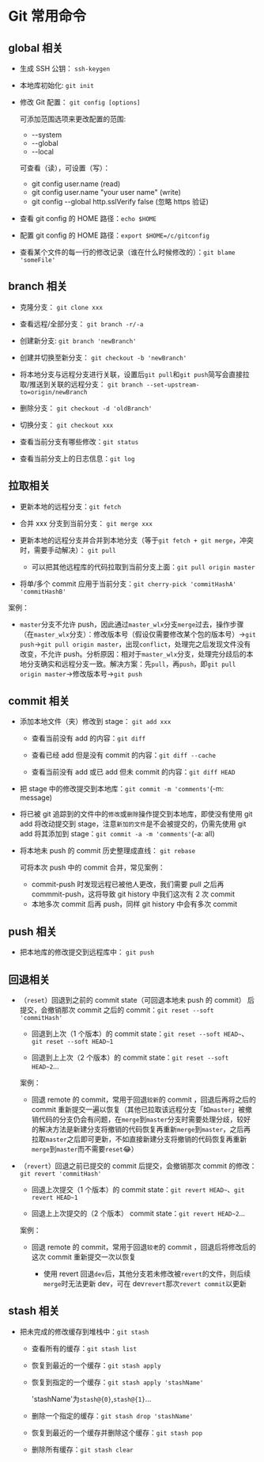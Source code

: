 # Git 常用命令

## global 相关

- 生成 SSH 公钥： `ssh-keygen`

- 本地库初始化: `git init`

- 修改 Git 配置： `git config [options]`

  可添加范围选项来更改配置的范围:

  - --system
  - --global
  - --local

  可查看（读），可设置（写）：

  - git config user.name (read)
  - git config user.name "your user name" (write)
  - git config --global http.sslVerify false (忽略 https 验证)

- 查看 git config 的 HOME 路径：`echo $HOME`

- 配置 git config 的 HOME 路径：`export $HOME=/c/gitconfig`

- 查看某个文件的每一行的修改记录（谁在什么时候修改的）：`git blame 'someFile'`

## branch 相关

- 克隆分支： `git clone xxx`

- 查看远程/全部分支： `git branch -r/-a`

- 创建新分支: `git branch 'newBranch'`

- 创建并切换至新分支： `git checkout -b 'newBranch'`

- 将本地分支与远程分支进行关联，设置后`git pull`和`git push`简写会直接拉取/推送到关联的远程分支： `git branch --set-upstream-to=origin/newBranch`

- 删除分支： `git checkout -d 'oldBranch'`

- 切换分支： `git checkout xxx`

- 查看当前分支有哪些修改：`git status`

- 查看当前分支上的日志信息：`git log`

## 拉取相关

- 更新本地的远程分支：`git fetch`

- 合并 xxx 分支到当前分支： `git merge xxx`

- 更新本地的远程分支并合并到本地分支（等于`git fetch + git merge`，冲突时，需要手动解决）： `git pull`

  - 可以把其他远程库的代码拉取到当前分支上面：`git pull origin master`

- 将单/多个 commit 应用于当前分支：`git cherry-pick 'commitHashA' 'commitHashB'`

案例：

- `master`分支不允许 push，因此通过`master_wlx`分支`merge`过去，操作步骤（在`master_wlx`分支）：修改版本号（假设仅需要修改某个包的版本号）->`git push`->`git pull origin master`，出现`conflict`，处理完之后发现文件没有改变，不允许 push。分析原因：相对于`master_wlx`分支，处理完分歧后的本地分支确实和远程分支一致。解决方案：先`pull`，再`push`，即`git pull origin master`->修改版本号->`git push`

## commit 相关

- 添加本地文件（夹）修改到 stage： `git add xxx`

  - 查看当前没有 add 的内容：`git diff`

  - 查看已经 add 但是没有 commit 的内容：`git diff --cache`

  - 查看当前没有 add 或已 add 但未 commit 的内容：`git diff HEAD`

- 把 stage 中的修改提交到本地库：`git commit -m 'comments'`(-m: message)

- 将已被 git 追踪到的文件中的`修改`或`删除`操作提交到本地库，即使没有使用 git add 将改动提交到 stage，注意`新加的文件`是不会被提交的，仍需先使用 git add 将其添加到 stage：`git commit -a -m 'comments'`(-a: all)

- 将本地未 push 的 commit 历史整理成直线： `git rebase`

  可将本次 push 中的 commit 合并，常见案例：

  - commit-push 时发现远程已被他人更改，我们需要 pull 之后再 commmit-push，这将导致 git history 中我们这次有 2 次 commit
  - 本地多次 commit 后再 push，同样 git history 中会有多次 commit

## push 相关

- 把本地库的修改提交到远程库中： `git push`

## 回退相关

- （`reset`）回退到之前的 commit state（可回退本地未 push 的 commit） 后提交，会撤销那次 commit 之后的 commit：`git reset --soft 'commitHash'`

  - 回退到上次（1 个版本）的 commit state：`git reset --soft HEAD~`、`git reset --soft HEAD~1`

  - 回退到上上次（2 个版本）的 commit state：`git reset --soft HEAD~2`...

  案例：

  - 回退 remote 的 commit，常用于回退`较新`的 commit ，回退后再将之后的 commit 重新提交一遍以恢复（其他已拉取该远程分支「如`master`」被撤销代码的分支仍会有问题，在`merge`到`master`分支时需要处理分歧，较好的解决方法是新建分支将撤销的代码恢复再重新`merge`到`master`，之后再拉取`master`之后即可更新，不如直接新建分支将撤销的代码恢复再重新`merge`到`master`而不需要`reset`😂）

- （`revert`）回退之前已提交的 commit 后提交，会撤销那次 commit 的修改：`git revert 'commitHash'`

  - 回退上次提交（1 个版本）的 commit state：`git revert HEAD~`、`git revert HEAD~1`

  - 回退上上次提交的（2 个版本） commit state：`git revert HEAD~2`...

  案例：

  - 回退 remote 的 commit，常用于回退`较老`的 commit ，回退后将修改后的这次 commit 重新提交一次以恢复

    - 使用 revert 回退`dev`后，其他分支若未修改被`revert`的文件，则后续`merge`时无法更新 dev，可在 dev`revert`那次`revert commit`以更新

## stash 相关

- 把未完成的修改缓存到堆栈中：`git stash`

  - 查看所有的缓存：`git stash list`

  - 恢复到最近的一个缓存：`git stash apply`

  - 恢复到指定的一个缓存：`git stash apply 'stashName'`

    'stashName'为`stash@{0}`,`stash@{1}`...

  - 删除一个指定的缓存：`git stash drop 'stashName'`

  - 恢复到最近的一个缓存并删除这个缓存：`git stash pop`

  - 删除所有缓存：`git stash clear`
